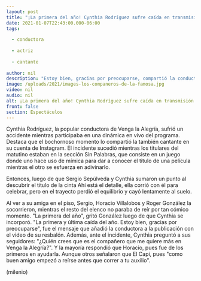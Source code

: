 ```yaml
---
layout: post
title: "¡La primera del año! Cynthia Rodríguez sufre caída en transmisión en vivo de 'Venga la Alegría'"
date: 2021-01-07T22:43:00.000-06:00
tags:
  
  - conductora
  
  - actriz
  
  - cantante
  
author: nil
description: "Estoy bien, gracias por preocuparse, compartió la conductora en su cuenta de Instagram ante su desafortunado accidente. "
image: /uploads/2021/images-los-companeros-de-la-famosa.jpg
video: nil
audio: nil
alt: ¡La primera del año! Cynthia Rodríguez sufre caída en transmisión en vivo de 'Venga la Alegría'
front: false
section: Espectáculos
---
```


Cynthia Rodríguez, la popular conductora de Venga la Alegría, sufrió un accidente mientras participaba en una dinámica en vivo del programa. Destaca que el bochornoso momento lo compartió la también cantante en su cuenta de Instagram.   El incidente sucedió mientras los titulares del matutino estaban en la sección Sin Palabras, que consiste en un juego donde uno hace uso de mímica para dar a conocer el titulo de una película mientras el otro se esfuerza en adivinarlo.

Entonces, luego de que Sergio Sepúlveda y Cynthia sumaron un punto al descubrir el titulo de la cinta Ahí está el detalle, ella corrió con él para celebrar, pero en el trayecto perdió el equilibrio y cayó lentamente al suelo.  

Al ver a su amiga en el piso, Sergio, Horacio Villalobos y Roger González la socorrieron, mientras el resto del elenco no paraba de reír por tan cómico momento. "La primera del año", gritó González luego de que Cynthia se incorporó.  "La primera y última caída del año. Estoy bien, gracias por preocuparse", fue el mensaje que añadió la conductora a la publicación con el video de su resbalón. Además, ante el incidente, Cynthia preguntó a sus seguidores: "¿Quién crees que es el compañero que me quiere más en Venga la Alegría?". Y la mayoría respondió que Horacio, pues fue de los primeros en ayudarla. Aunque otros señalaron que El Capi, pues "como buen amigo empezó a reírse antes que correr a tu auxilio".  

(milenio)
